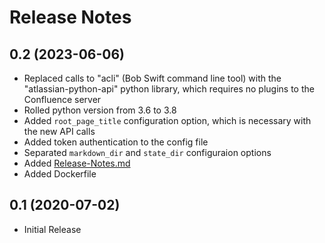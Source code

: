 Release Notes
================

0.2 (2023-06-06)
----------------

* Replaced calls to "acli" (Bob Swift command line tool) with the
  "atlassian-python-api" python library, which requires no plugins to the Confluence server
* Rolled python version from 3.6 to 3.8
* Added `root_page_title` configuration option, which is necessary with the new API calls
* Added token authentication to the config file
* Separated `markdown_dir` and `state_dir` configuraion options
* Added [Release-Notes.md](Release-Notes.md)
* Added Dockerfile


0.1 (2020-07-02)
----------------

* Initial Release
